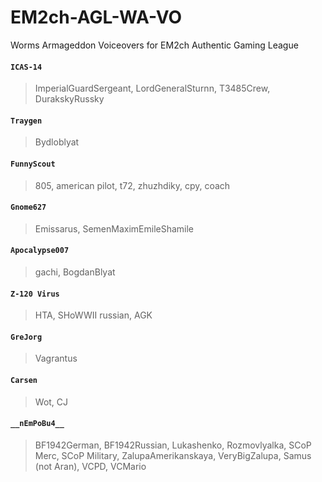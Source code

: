 # EM2ch-AGL-WA-VO
Worms Armageddon Voiceovers for EM2ch Authentic Gaming League

#### ```ICAS-14```
>ImperialGuardSergeant, LordGeneralSturnn, T3485Crew, DurakskyRussky
#### ```Traygen```
>Bydloblyat
#### ```FunnyScout```
>805, american pilot, t72, zhuzhdiky, сру, coach
#### ```Gnome627```
>Emissarus, SemenMaximEmileShamile
#### ```Apocalypse007```
>gachi, BogdanBlyat
#### ```Z-120 Virus```
>HTA, SHoWWII russian, AGK
#### ```GreJorg```
>Vagrantus
#### ```Carsen```
>Wot, CJ
#### ```__nEmPoBu4__```
>BF1942German, BF1942Russian, Lukashenko, Rozmovlyalka, SCoP Merc, SCoP Military, ZalupaAmerikanskaya, VeryBigZalupa, Samus (not Aran), VCPD, VCMario
